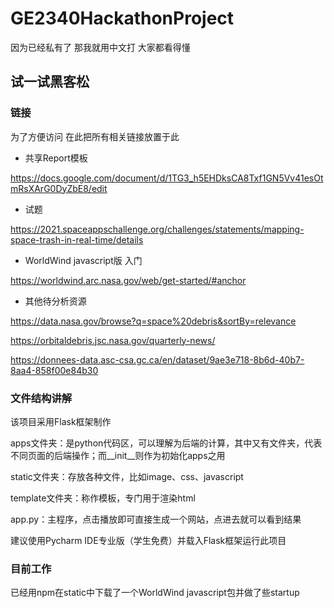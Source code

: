 # GE2340HackathonProject
因为已经私有了 那我就用中文打 大家都看得懂

## 试一试黑客松

### 链接

为了方便访问 在此把所有相关链接放置于此

* 共享Report模板

https://docs.google.com/document/d/1TG3_h5EHDksCA8Txf1GN5Vv41esOtmRsXArG0DyZbE8/edit

* 试题

https://2021.spaceappschallenge.org/challenges/statements/mapping-space-trash-in-real-time/details

* WorldWind javascript版 入门

https://worldwind.arc.nasa.gov/web/get-started/#anchor

* 其他待分析资源

https://data.nasa.gov/browse?q=space%20debris&sortBy=relevance

https://orbitaldebris.jsc.nasa.gov/quarterly-news/

https://donnees-data.asc-csa.gc.ca/en/dataset/9ae3e718-8b6d-40b7-8aa4-858f00e84b30

### 文件结构讲解

该项目采用Flask框架制作

apps文件夹：是python代码区，可以理解为后端的计算，其中又有文件夹，代表不同页面的后端操作；而__init__则作为初始化apps之用

static文件夹：存放各种文件，比如image、css、javascript

template文件夹：称作模板，专门用于渲染html

app.py：主程序，点击播放即可直接生成一个网站，点进去就可以看到结果

建议使用Pycharm IDE专业版（学生免费）并载入Flask框架运行此项目

### 目前工作

已经用npm在static中下载了一个WorldWind javascript包并做了些startup
